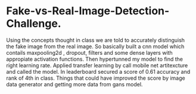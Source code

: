 # Fake-vs-Real-Image-Detection-Challenge.
Using the concepts thought in class we are told to accurately distinguish the fake image from the real image. So basically built a cnn model which contails maxpooling2d , 
dropout, filters and some dense layers with appropiate activation functions. Then hypertunned my model to find the right learning rate. Applied transfer learning by call
mobile net artitexcture and called the model. In leaderboard secured a score of 0.61 accuracy and rank of 4th in class. Things that could have improved the score by image 
data generator and getting more data from gans model.
